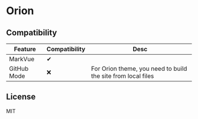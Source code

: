 # Orion

## Compatibility

| Feature     | Compatibility | Desc                                                         |
| ----------- | ------------- | ------------------------------------------------------------ |
| MarkVue     | ✔             |                                                              |
| GitHub Mode | ❌            | For Orion theme, you need to build the site from local files |

## License

MIT
